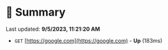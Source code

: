 # 📖 Summary
Last updated: **9/5/2023, 11:21:20 AM**

- `GET` [https://google.com](https://google.com) - **Up** (183ms)
